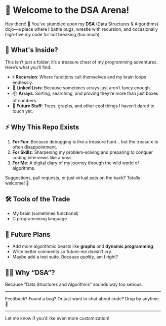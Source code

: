
# 🎩 Welcome to the DSA Arena!  

Hey there! 👋 You’ve stumbled upon my **DSA** (Data Structures & Algorithms) dojo—a place where I battle bugs, wrestle with recursion, and occasionally high-five my code for not breaking (too much).  

## 📂 What's Inside?  
This isn’t just a folder; it’s a treasure chest of my programming adventures. Here’s what you’ll find:  

- 🌀 **Recursion**: Where functions call themselves and my brain loops endlessly.  
- 🔗 **Linked Lists**: Because sometimes arrays just aren’t fancy enough.  
- 📦 **Arrays**: Sorting, searching, and proving they’re more than just boxes of numbers.  
- 🔮 **Future Stuff**: Trees, graphs, and other cool things I haven’t dared to touch yet.  

## ⚡ Why This Repo Exists  
1. **For Fun**: Because debugging is like a treasure hunt… but the treasure is often disappointment.  
2. **For Skillz**: Sharpening my problem-solving and preparing to conquer coding interviews like a boss.  
3. **For Me**: A digital diary of my journey through the wild world of algorithms.  


Suggestions, pull requests, or just virtual pats on the back? Totally welcome! 🙌  

## 🛠️ Tools of the Trade  
- My brain (sometimes functional)  
- C programminng language

## 🌟 Future Plans  
- Add more algorithmic beasts like **graphs** and **dynamic programming**.  
- Write better comments so future-me doesn’t cry.  
- Maybe add a test suite. Because *quality*, am I right?  

## 🤷‍♂️ Why “DSA”?  
Because "Data Structures and Algorithms" sounds way too serious.  

---

Feedback? Found a bug? Or just want to chat about code? Drop by anytime. 🚀  

--- 

Let me know if you’d like even more customization!
